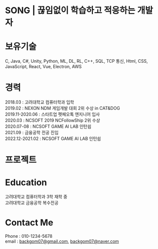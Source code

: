 # SONG | 끊임없이 학습하고 적응하는 개발자
# 보유기술
C, Java, C#, Unity, Python, ML, DL, RL, C++, SQL, TCP 통신, Html, CSS, JavaScript, React, Vue, Electron, AWS

# 경력
2018.03 : 고려대학교 컴퓨터학과 입학  
2019.02 : NEXON NDM 게임개발 대회 2위 수상 in CAT&DOG  
2019.11-2020.06 : 스타트업 펫페오톡 엔지니어 입사  
2020.03 : NCSOFT 2019 NCFollowShip 2위 수상  
2020.07-08 : NCSOFT GAME AI LAB 인턴쉽  
2021.09 : 금융공학 전공 진입  
2022.12-2021.02 : NCSOFT GAME AI LAB 인턴쉽  

# 프로젝트

# Education
고려대학교 컴퓨터학과 3학 재학 중  
고려대학교 금융공학 복수전공

# Contact Me
Phone : 010-1234-5678  
email : 
backgom07@gmail.com, backgom07@naver.com  
